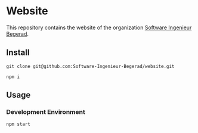# Website
This repository contains the website of the organization
[Software Ingenieur Begerad](https://swingb.de).

## Install

```
git clone git@github.com:Software-Ingenieur-Begerad/website.git

npm i
```


## Usage

### Development Environment

```
npm start
```
